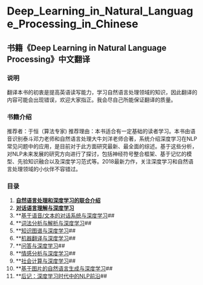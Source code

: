 # Deep_Learning_in_Natural_Language_Processing_in_Chinese
书籍《Deep Learning in Natural Language Processing》中文翻译
---

### 说明
翻译本书的初衷是提高英语读写能力，学习自然语言处理领域的知识，因此翻译的内容可能会出现错误，欢迎大家指正。我会尽自己所能保证翻译的质量。

### 书籍介绍
推荐者：于恒（算法专家) 推荐理由：本书适合有一定基础的读者学习。本书由语音识别泰斗邓力老师和自然语言处理大牛刘洋老师合著，系统介绍深度学习在NLP常见问题中的应用，是目前对于此方面研究最新、最全面的综述。基于这些分析，对NLP未来发展的研究方向进行了探讨，包括神经符号整合框架、基于记忆的模型、先验知识融合以及深度学习范式等。2018最新力作，关注深度学习和自然语言处理领域的小伙伴不容错过。

### 目录
1. **[自然语言处理和深度学习的联合介绍]()**
2. **[对话语言理解与深度学习]()**
3. **[基于语音/文本的对话系统与深度学习]()##
4. **[词法分析与解析与深度学习]()##
5. **[知识图谱与深度学习]()##
6. **[机器翻译与深度学习]()##
7. **[问答与深度学习]()##
8. **[情感分析与深度学习]()##
9. **[社会计算与深度学习]()##
10. **[基于图片的自然语言生成与深度学习]()##
11. **[后记：深度学习时代中的NLP前沿]()##

